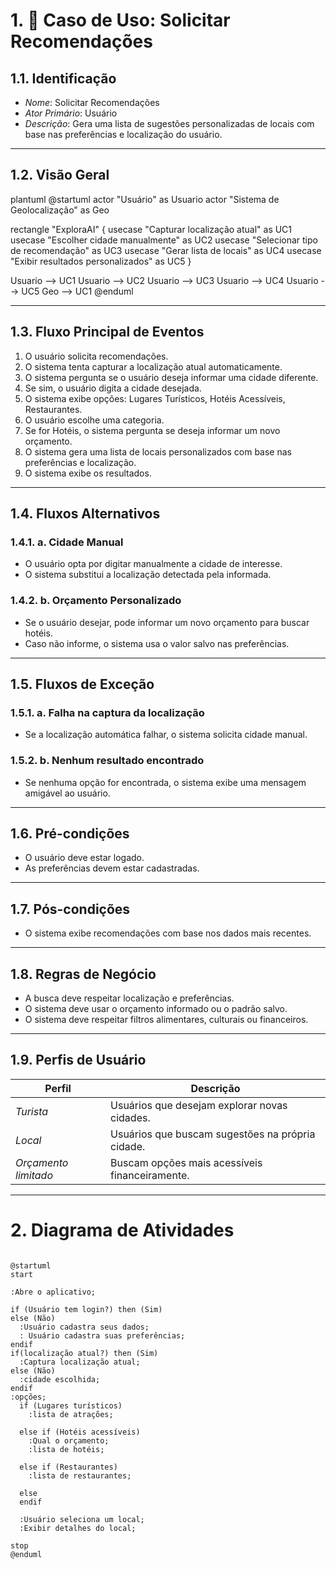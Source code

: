 # 1. 🌟 Caso de Uso: Solicitar Recomendações

## 1.1. Identificação

* *Nome*: Solicitar Recomendações
* *Ator Primário*: Usuário
* *Descrição*: Gera uma lista de sugestões personalizadas de locais com base nas preferências e localização do usuário.

---

## 1.2. Visão Geral

plantuml
@startuml
actor "Usuário" as Usuario
actor "Sistema de Geolocalização" as Geo

rectangle "ExploraAI" {
  usecase "Capturar localização atual" as UC1
  usecase "Escolher cidade manualmente" as UC2
  usecase "Selecionar tipo de recomendação" as UC3
  usecase "Gerar lista de locais" as UC4
  usecase "Exibir resultados personalizados" as UC5
}

Usuario --> UC1
Usuario --> UC2
Usuario --> UC3
Usuario --> UC4
Usuario --> UC5
Geo --> UC1
@enduml


---

## 1.3. Fluxo Principal de Eventos

1. O usuário solicita recomendações.
2. O sistema tenta capturar a localização atual automaticamente.
3. O sistema pergunta se o usuário deseja informar uma cidade diferente.
4. Se sim, o usuário digita a cidade desejada.
5. O sistema exibe opções: Lugares Turísticos, Hotéis Acessíveis, Restaurantes.
6. O usuário escolhe uma categoria.
7. Se for Hotéis, o sistema pergunta se deseja informar um novo orçamento.
8. O sistema gera uma lista de locais personalizados com base nas preferências e localização.
9. O sistema exibe os resultados.

---

## 1.4. Fluxos Alternativos

### 1.4.1. a. Cidade Manual

* O usuário opta por digitar manualmente a cidade de interesse.
* O sistema substitui a localização detectada pela informada.

### 1.4.2. b. Orçamento Personalizado

* Se o usuário desejar, pode informar um novo orçamento para buscar hotéis.
* Caso não informe, o sistema usa o valor salvo nas preferências.

---

## 1.5. Fluxos de Exceção

### 1.5.1. a. Falha na captura da localização

* Se a localização automática falhar, o sistema solicita cidade manual.

### 1.5.2. b. Nenhum resultado encontrado

* Se nenhuma opção for encontrada, o sistema exibe uma mensagem amigável ao usuário.

---

## 1.6. Pré-condições

* O usuário deve estar logado.
* As preferências devem estar cadastradas.

---

## 1.7. Pós-condições

* O sistema exibe recomendações com base nos dados mais recentes.

---

## 1.8. Regras de Negócio

* A busca deve respeitar localização e preferências.
* O sistema deve usar o orçamento informado ou o padrão salvo.
* O sistema deve respeitar filtros alimentares, culturais ou financeiros.

---

## 1.9. Perfis de Usuário

| Perfil                 | Descrição                                        |
| ---------------------- | ------------------------------------------------ |
| *Turista*            | Usuários que desejam explorar novas cidades.     |
| *Local*              | Usuários que buscam sugestões na própria cidade. |
| *Orçamento limitado* | Buscam opções mais acessíveis financeiramente.   |

---

# 2. Diagrama de Atividades

```plantuml

@startuml
start

:Abre o aplicativo;

if (Usuário tem login?) then (Sim)
else (Não)
  :Usuário cadastra seus dados;
  : Usuário cadastra suas preferências;
endif
if(localização atual?) then (Sim)
  :Captura localização atual;
else (Não)
  :cidade escolhida;
endif
:opções;
  if (Lugares turísticos)
    :lista de atrações;

  else if (Hotéis acessíveis)
    :Qual o orçamento;
    :lista de hotéis;

  else if (Restaurantes)
    :lista de restaurantes;
  
  else
  endif

  :Usuário seleciona um local;
  :Exibir detalhes do local;

stop
@enduml

```
